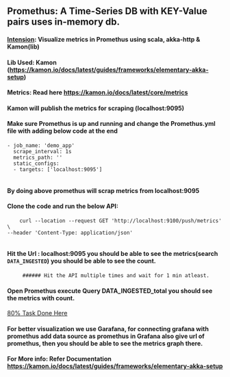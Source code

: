 ## Promethus: A Time-Series DB with KEY-Value pairs uses in-memory db.

#### <ins> Intension</ins>: Visualize metrics in Promethus using scala, akka-http & Kamon(lib)

#### Lib Used: Kamon (https://kamon.io/docs/latest/guides/frameworks/elementary-akka-setup)

#### Metrics: Read here https://kamon.io/docs/latest/core/metrics

#### Kamon will publish the metrics for scraping (localhost:9095)

#### Make sure Promethus is up and running and change the Promethus.yml file with adding below code at the end

``` 
- job_name: 'demo_app'
  scrape_interval: 1s
  metrics_path: ''
  static_configs:
  - targets: ['localhost:9095']
    
```
    
#### By doing above promethus will scrap metrics from localhost:9095
#### Clone the code and run the below API:
    
```
    curl --location --request GET 'http://localhost:9100/push/metrics' \
--header 'Content-Type: application/json'
    
```   
####  Hit the Url : localhost:9095 you should be able to see the metrics(search `DATA_INGESTED`) you should be able to see the count.
         ###### Hit the API multiple times and wait for 1 min atleast.

#### Open Promethus execute Query DATA_INGESTED_total you should see the metrics with count.

<ins> 80% Task Done Here </ins>



#### For better visualization we use Garafana, for connecting grafana with promethus add data source as promethus in Grafana also give url of promethus, then you should be able to see the metrics graph there.
#### For More info: Refer Documentation https://kamon.io/docs/latest/guides/frameworks/elementary-akka-setup
    
